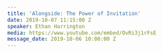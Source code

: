 ```yaml
---
title: 'Alongside: The Power of Invitation'
date: 2019-10-07 11:15:00 Z
speaker: Ethan Harrington
media: https://www.youtube.com/embed/OvRi3j1rFsE
message_date: 2019-10-06 10:00:00 Z
---
```


